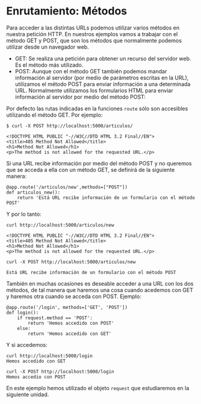 # Enrutamiento: Métodos

Para acceder a las distintas URLs podemos utilizar varios métodos en nuestra petición HTTP. En nuestros ejemplos vamos a trabajar con el método GET y POST, que son los métodos que normalmente podemos utilizar desde un navegador web.

* GET: Se realiza una petición para obtener un recurso del servidor web. Es el método más utilizado.
* POST: Aunque con el método GET también podemos mandar información al servidor (por medio de parámetros escritas en la URL), utilizamos el método POST para enviar información a una determinada URL. Normalmente utilizamos los formularios HTML para enviar información al servidor por medio del método POST:

Por defecto las rutas indicadas en la funciones `route` sólo son accesibles utilizando 
el método GET. Por ejemplo:

	$ curl -X POST http://localhost:5000/articulos/
	
	<!DOCTYPE HTML PUBLIC "-//W3C//DTD HTML 3.2 Final//EN">
	<title>405 Method Not Allowed</title>
	<h1>Method Not Allowed</h1>
	<p>The method is not allowed for the requested URL.</p>

Si una URL recibe información por medio del método POST y no queremos que se acceda a ella con un método GET, se definirá de la siguiente manera:

	@app.route('/articulos/new',methods=["POST"])
	def articulos_new():
		return 'Está URL recibe información de un formulario con el método POST'

Y por lo tanto:

	curl http://localhost:5000/articulos/new
	
	<!DOCTYPE HTML PUBLIC "-//W3C//DTD HTML 3.2 Final//EN">
	<title>405 Method Not Allowed</title>
	<h1>Method Not Allowed</h1>
	<p>The method is not allowed for the requested URL.</p>	

	curl -X POST http://localhost:5000/articulos/new
	
	Está URL recibe información de un formulario con el método POST       

También en muchas ocasiones es deseable acceder a una URL con los dos métodos, de tal manera que haremos una cosa cuando acedemos con GET y haremos otra cuando se acceda con POST. Ejemplo:

	@app.route('/login', methods=['GET', 'POST'])
	def login():
	    if request.method == 'POST':
	        return 'Hemos accedido con POST'
	    else:
	        return 'Hemos accedido con GET'

Y si accedemos:

	curl http://localhost:5000/login
	Hemos accedido con GET

	curl -X POST http://localhost:5000/login
	Hemos accedio con POST

En este ejemplo hemos utilizado el objeto `request` que estudiaremos en la siguiente unidad.
